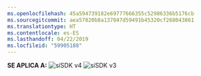 ```yaml
---
ms.openlocfilehash: 45a594739182e69777666355c52986336b5176cb
ms.sourcegitcommit: aea57820b8a137047d59491b45320cf268043861
ms.translationtype: HT
ms.contentlocale: es-ES
ms.lasthandoff: 04/22/2019
ms.locfileid: "59905188"
---
```

<Token>**SE APLICA A:** ![sí](../media/yes.png)SDK v4 ![sí](../media/yes.png)SDK v3</Token>
